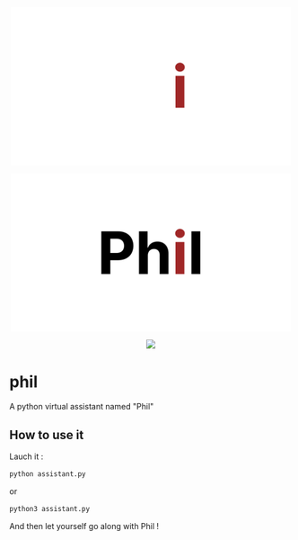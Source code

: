 <p align="center"><img align="center" width="500" src="./.github/phil.png#gh-dark-mode-only"/><p>
<p align="center"><img align="center" width="500" src="./.github/phil-dark.png#gh-light-mode-only"/><p>
<p align="center">
<a href="https://skillicons.dev">
    <img src="https://skillicons.dev/icons?i=py,vscode,bash" />
</a>
</p>

# phil
A python virtual assistant named "Phil"

## How to use it
Lauch it :
```bash
python assistant.py
```
or
```bash
python3 assistant.py
```

And then let yourself go along with Phil !
